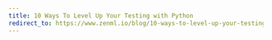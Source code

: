 ```yaml
---
title: 10 Ways To Level Up Your Testing with Python
redirect_to: https://www.zenml.io/blog/10-ways-to-level-up-your-testing-with-python
---
```

